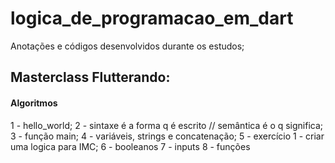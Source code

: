 # logica_de_programacao_em_dart

Anotações e códigos desenvolvidos durante os estudos;

## Masterclass Flutterando:


#### Algoritmos 

1 - hello_world;
2 - sintaxe é a forma q é escrito //  semântica é o q significa;
3 - função main;
4 - variáveis, strings e concatenação;
5 - exercício 1 - criar uma logica para IMC;
6 - booleanos
7 - inputs 
8 - funções